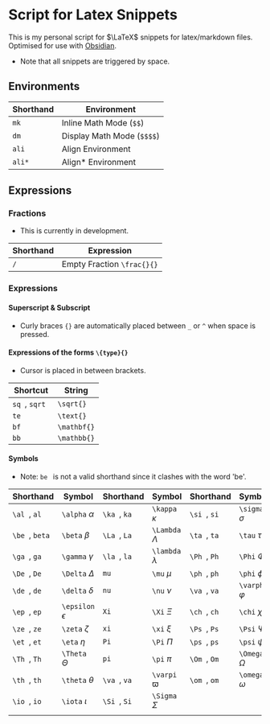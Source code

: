 # Script for Latex Snippets
This is my personal script for $\LaTeX$ snippets for latex/markdown files. Optimised for use with [Obsidian](https://obsidian.md).
- Note that all snippets are triggered by space.

## Environments

| Shorthand | Environment                |
| --------- | -------------------------- |
| `mk `     | Inline Math Mode (`$$`)    |
| `dm `     | Display Math Mode (`$$$$`) |
| `ali `    | Align Environment          |
| `ali* `   | Align* Environment         |

## Expressions

### Fractions
- This is currently in development.


| Shorthand | Expression                 |
| --------- | -------------------------- |
| `/ `      | Empty Fraction `\frac{}{}` |



### Expressions
#### Superscript & Subscript
- Curly braces `{}` are automatically placed between `_` or `^` when space is pressed.


#### Expressions of the forms `\{type}{}`
- Cursor is placed in between brackets.

| Shortcut       | String      |
| -------------- | ----------- |
| `sq `, `sqrt ` | `\sqrt{}`   |
| `te `          | `\text{}`   |
| `bf `          | `\mathbf{}` |
| `bb `          | `\mathbb{}` |

#### Symbols
- Note: `be ` is not a valid shorthand since it clashes with the word 'be'.

| Shorthand        | Symbol                | Shorthand      | Symbol              | Shorthand      | Symbol              |
| --------------- | --------------------- | ------------- | ------------------- | ------------- | ------------------- |
| `\al `, `al `   | `\alpha` $\alpha$     | `\ka `, `ka ` | `\kappa` $\kappa$   | `\si `, `si ` | `\sigma` $\sigma$   |
| `\be `, `beta ` | `\beta` $\beta$       | `\La `, `La ` | `\Lambda` $\Lambda$ | `\ta `, `ta ` | `\tau` $\tau$       |
| `\ga `, `ga `   | `\gamma` $\gamma$     | `\la `, `la ` | `\lambda` $\lambda$ | `\Ph `, `Ph ` | `\Phi` $\Phi$       |
| `\De `, `De `   | `\Delta` $\Delta$     | `mu `         | `\mu` $\mu$         | `\ph `, `ph ` | `\phi` $\phi$       |
| `\de `, `de `   | `\delta` $\delta$     | `nu `         | `\nu` $\nu$         | `\va `, `va ` | `\varphi` $\varphi$ |
| `\ep `, `ep `   | `\epsilon` $\epsilon$ | `Xi `         | `\Xi` $\Xi$         | `\ch `, `ch ` | `\chi` $\chi$       |
| `\ze `, `ze `   | `\zeta` $\zeta$       | `xi `         | `\xi` $\xi$         | `\Ps `, `Ps ` | `\Psi` $\Psi$       |
| `\et `, `et `   | `\eta` $\eta$         | `Pi `         | `\Pi` $\Pi$         | `\ps `, `ps ` | `\psi` $\psi$       |
| `\Th `, `Th `   | `\Theta` $\Theta$     | `pi `         | `\pi` $\pi$         | `\Om `, `Om ` | `\Omega` $\Omega$   |
| `\th `, `th `   | `\theta` $\theta$     | `\va `, `va ` | `\varpi` $\varpi$   | `\om `, `om ` | `\omega` $\omega$   |
| `\io `, `io `   | `\iota` $\iota$       | `\Si `, `Si ` | `\Sigma` $\Sigma$   |               |                     |
|                 |                       |               |                     |               |                     |
